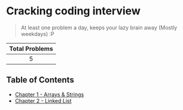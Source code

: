 # Cracking coding interview

> At least one problem a day, keeps your lazy brain away (Mostly weekdays) :P

| Total Problems |
| :------------: |
|       5        |

## Table of Contents

- [Chapter 1 - Arrays & Strings](./chapter-1/README.md)
- [Chapter 2 - Linked List](./chapter-2/README.md)
